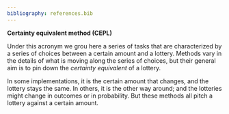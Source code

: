 ```yaml
---
bibliography: references.bib
---
```

**Certainty equivalent method (CEPL)** 

Under this acronym we grou here a series of tasks that are characterized by a series of choices between a certain amount and a lottery. Methods vary in the details of what is moving along the series of choices, but their general aim is to pin down the *certainty equivalent* of a lottery.

In some implementations, it is the certain amount that changes, and the lottery stays the same. In others, it is the other way around; and the lotteries might change in outcomes or in probability. But these methods all pitch a lottery against a certain amount.

